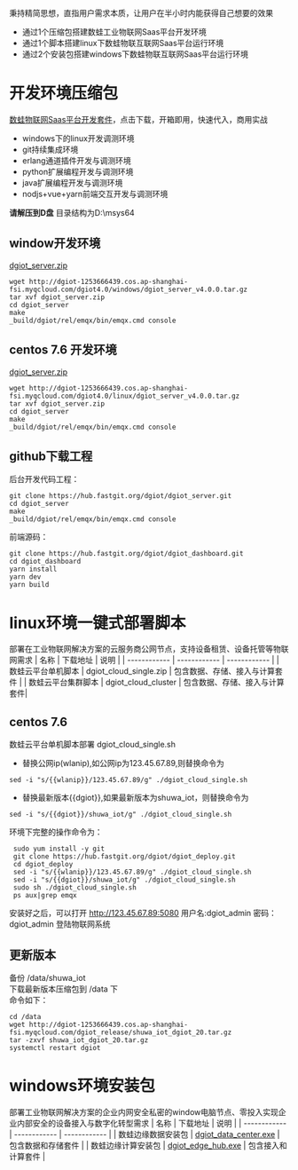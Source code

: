  秉持精简思想，直指用户需求本质，让用户在半小时内能获得自己想要的效果

 - 通过1个压缩包搭建数蛙工业物联网Saas平台开发环境
 - 通过1个脚本搭建linux下数蛙物联互联网Saas平台运行环境
 - 通过2个安装包搭建windows下数蛙物联互联网Saas平台运行环境

 
# 开发环境压缩包
   [ 数蛙物联网Saas平台开发套件](http://dgiot-1253666439.cos.ap-shanghai-fsi.myqcloud.com/dgiot/deploy/dgiot_develop_tools.zip)，点击下载，开箱即用，快速代入，商用实战
  - windows下的linux开发调测环境
  - git持续集成环境
  - erlang通道插件开发与调测环境
  - python扩展编程开发与调测环境
  - java扩展编程开发与调测环境
  - nodjs+vue+yarn前端交互开发与调测环境

 **请解压到D盘**  目录结构为D:\msys64
 ## window开发环境
 [dgiot_server.zip](http://dgiot-1253666439.cos.ap-shanghai-fsi.myqcloud.com/dgiot4.0/windows/dgiot_server_v4.0.0.tar.gz)
 
 ```
 wget http://dgiot-1253666439.cos.ap-shanghai-fsi.myqcloud.com/dgiot4.0/windows/dgiot_server_v4.0.0.tar.gz
 tar xvf dgiot_server.zip
 cd dgiot_server
 make
 _build/dgiot/rel/emqx/bin/emqx.cmd console
 ```
 ## centos 7.6 开发环境
  [dgiot_server.zip](http://dgiot-1253666439.cos.ap-shanghai-fsi.myqcloud.com/dgiot4.0/linux/dgiot_server_v4.0.0.tar.gz)
 
 ```
 wget http://dgiot-1253666439.cos.ap-shanghai-fsi.myqcloud.com/dgiot4.0/linux/dgiot_server_v4.0.0.tar.gz
 tar xvf dgiot_server.zip
 cd dgiot_server
 make
 _build/dgiot/rel/emqx/bin/emqx.cmd console
 ```
 
 ## github下载工程
 后台开发代码工程：
 
 ```
 git clone https://hub.fastgit.org/dgiot/dgiot_server.git
 cd dgiot_server
 make
 _build/dgiot/rel/emqx/bin/emqx.cmd console
 ```
 
 前端源码：
 ```
 git clone https://hub.fastgit.org/dgiot/dgiot_dashboard.git
 cd dgiot_dashboard
 yarn install
 yarn dev
 yarn build
 ```
  
# linux环境一键式部署脚本
部署在工业物联网解决方案的云服务商公网节点，支持设备租赁、设备托管等物联网需求
| 名称 | 下载地址 | 说明   |
| ------------ | ------------ | ------------ |
|  数蛙云平台单机脚本 |  dgiot_cloud_single.zip |  包含数据、存储、接入与计算套件 |
|  数蛙云平台集群脚本 |  dgiot_cloud_cluster |  包含数据、存储、接入与计算套件|

## centos 7.6 
 数蛙云平台单机脚本部署
 dgiot_cloud_single.sh
 + 替换公网ip(wlanip),如公网ip为123.45.67.89,则替换命令为
 ```
sed -i "s/{{wlanip}}/123.45.67.89/g" ./dgiot_cloud_single.sh
 ```
 + 替换最新版本{{dgiot}},如果最新版本为shuwa_iot，则替换命令为
 
 ```
 sed -i "s/{{dgiot}}/shuwa_iot/g" ./dgiot_cloud_single.sh
  ```

环境下完整的操作命令为：
```shell script
 sudo yum install -y git
 git clone https://hub.fastgit.org/dgiot/dgiot_deploy.git
 cd dgiot_deploy
 sed -i "s/{{wlanip}}/123.45.67.89/g" ./dgiot_cloud_single.sh
 sed -i "s/{{dgiot}}/shuwa_iot/g" ./dgiot_cloud_single.sh
 sudo sh ./dgiot_cloud_single.sh
 ps aux|grep emqx
 ```
安装好之后，可以打开 http://123.45.67.89:5080 用户名:dgiot_admin  密码：dgiot_admin  登陆物联网系统

## 更新版本
备份 /data/shuwa_iot </br>
下载最新版本压缩包到 /data 下 </br>
命令如下：
``` 
cd /data
wget http://dgiot-1253666439.cos.ap-shanghai-fsi.myqcloud.com/dgiot_release/shuwa_iot_dgiot_20.tar.gz
tar -zxvf shuwa_iot_dgiot_20.tar.gz
systemctl restart dgiot
```

# windows环境安装包
部署工业物联网解决方案的企业内网安全私密的window电脑节点、零投入实现企业内部安全的设备接入与数字化转型需求
 | 名称 | 下载地址 | 说明   |
| ------------ | ------------ | ------------ |
|  数蛙边缘数据安装包 |  [dgiot_data_center.exe](http://dgiot-1253666439.cos.ap-shanghai-fsi.myqcloud.com/dgiot/deploy/dgiot_data_center.exe) |  包含数据和存储套件 |
|  数蛙边缘计算安装包 |  [dgiot_edge_hub.exe](http://dgiot-1253666439.cos.ap-shanghai-fsi.myqcloud.com/dgiot/deploy/dgiot_edge_hub.exe) |  包含接入和计算套件 |

